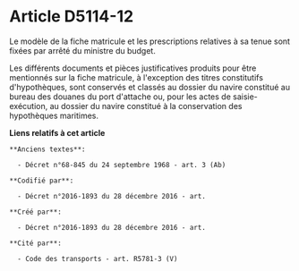 # Article D5114-12

Le modèle de la fiche matricule et les prescriptions relatives à sa tenue sont fixées par arrêté du ministre du budget.

Les différents documents et pièces justificatives produits pour être mentionnés sur la fiche matricule, à l'exception des
titres constitutifs d'hypothèques, sont conservés et classés au dossier du navire constitué au bureau des douanes du port
d'attache ou, pour les actes de saisie-exécution, au dossier du navire constitué à la conservation des hypothèques maritimes.

**Liens relatifs à cet article**

	**Anciens textes**:

	  - Décret n°68-845 du 24 septembre 1968 - art. 3 (Ab)

	**Codifié par**:

	  - Décret n°2016-1893 du 28 décembre 2016 - art.

	**Créé par**:

	  - Décret n°2016-1893 du 28 décembre 2016 - art.

	**Cité par**:

	  - Code des transports - art. R5781-3 (V)
